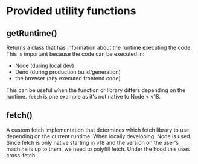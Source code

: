# Provided utility functions

## getRuntime()

Returns a class that has information about the runtime executing the code. This is important because the code can be executed in:
- Node (during local dev)
- Deno (during production build/generation)
- the browser (any executed frontend code)

This can be useful when the function or library differs depending on the runtime. `fetch` is one example as it's not native to Node < v18.

## fetch()

A custom fetch implementation that determines which fetch library to use depending on the current runtime. When locally developing, Node is used. Since fetch is only native starting in v18 and the version on the user's machine is up to them, we need to polyfill fetch. Under the hood this uses cross-fetch. 